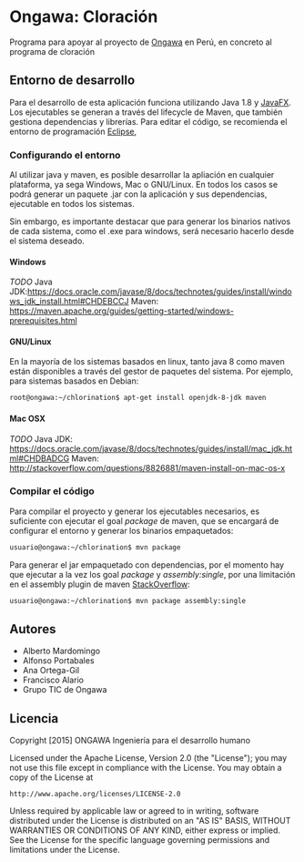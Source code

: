 # Ongawa: Cloración

Programa para apoyar al proyecto de [Ongawa](http://www.ongawa.org) en Perú, en concreto al programa de cloración

## Entorno de desarrollo

Para el desarrollo de esta aplicación funciona utilizando Java 1.8 y [JavaFX](http://www.oracle.com/technetwork/java/javase/overview/javafx-overview-2158620.html). Los ejecutables se generan a través del lifecycle de Maven, que también gestiona dependencias y librerías.
Para editar el código, se recomienda el entorno de programación [Eclipse](https://eclipse.org/), 

###  Configurando el entorno
Al utilizar java y maven, es posible desarrollar la apliación en cualquier plataforma, ya sega Windows, Mac o GNU/Linux. En todos los casos se podrá generar un paquete .jar
con la aplicación y sus dependencias, ejecutable en todos los sistemas.

Sin embargo, es importante destacar que para generar los binarios nativos de cada sistema, como el .exe para windows, será necesario hacerlo desde el sistema deseado.

#### Windows 
_TODO_
Java JDK:https://docs.oracle.com/javase/8/docs/technotes/guides/install/windows_jdk_install.html#CHDEBCCJ
Maven: https://maven.apache.org/guides/getting-started/windows-prerequisites.html

#### GNU/Linux

En la mayoría de los sistemas basados en linux, tanto java 8 como maven están disponibles a través del gestor de paquetes del sistema. Por ejemplo, para sistemas basados en Debian:

```bash
root@ongawa:~/chlorination$ apt-get install openjdk-8-jdk maven 
``` 

#### Mac OSX
_TODO_
Java JDK: https://docs.oracle.com/javase/8/docs/technotes/guides/install/mac_jdk.html#CHDBADCG
Maven: http://stackoverflow.com/questions/8826881/maven-install-on-mac-os-x

### Compilar el código

Para compilar el proyecto y generar los ejecutables necesarios, es suficiente con ejecutar el goal _package_ de maven, que se encargará de configurar el entorno y generar los binarios empaquetados:

```bash
usuario@ongawa:~/chlorination$ mvn package
``` 

Para generar el jar empaquetado con dependencias, por el momento hay que ejecutar a la vez los goal _package_ y _assembly:single_, por una limitación en el assembly plugin de maven [StackOverflow](http://stackoverflow.com/questions/23777934/why-maven-assembly-plugin-does-not-include-my-project-files-in-the-jar-with-depe):

```bash
usuario@ongawa:~/chlorination$ mvn package assembly:single
``` 

## Autores

* Alberto Mardomingo
* Alfonso Portabales
* Ana Ortega-Gil
* Francisco Alario
* Grupo TIC de Ongawa

## Licencia
Copyright [2015] ONGAWA Ingeniería para el desarrollo humano

Licensed under the Apache License, Version 2.0 (the "License");
you may not use this file except in compliance with the License.
You may obtain a copy of the License at

    http://www.apache.org/licenses/LICENSE-2.0

Unless required by applicable law or agreed to in writing, software
distributed under the License is distributed on an "AS IS" BASIS,
WITHOUT WARRANTIES OR CONDITIONS OF ANY KIND, either express or implied.
See the License for the specific language governing permissions and
limitations under the License.
